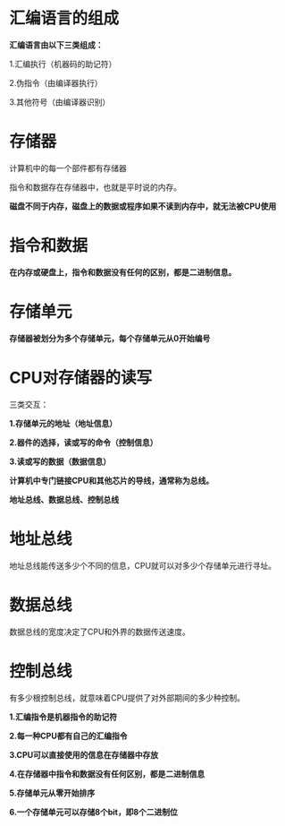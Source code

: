 # 汇编语言的组成

**汇编语言由以下三类组成：**

1.汇编执行（机器码的助记符）

2.伪指令（由编译器执行）

3.其他符号（由编译器识别）





# 存储器

计算机中的每一个部件都有存储器

指令和数据存在存储器中，也就是平时说的内存。

**磁盘不同于内存，磁盘上的数据或程序如果不读到内存中，就无法被CPU使用**







# 指令和数据

**在内存或硬盘上，指令和数据没有任何的区别，都是二进制信息。**





# 存储单元

**存储器被划分为多个存储单元，每个存储单元从0开始编号**





# CPU对存储器的读写

三类交互：

**1.存储单元的地址（地址信息）**

**2.器件的选择，读或写的命令（控制信息）**

**3.读或写的数据（数据信息）**

**计算机中专门链接CPU和其他芯片的导线，通常称为总线。**

**地址总线、数据总线、控制总线**



# 地址总线

地址总线能传送多少个不同的信息，CPU就可以对多少个存储单元进行寻址。





# 数据总线

数据总线的宽度决定了CPU和外界的数据传送速度。





# 控制总线

有多少根控制总线，就意味着CPU提供了对外部期间的多少种控制。



**1.汇编指令是机器指令的助记符**

**2.每一种CPU都有自己的汇编指令**

**3.CPU可以直接使用的信息在存储器中存放**

**4.在存储器中指令和数据没有任何区别，都是二进制信息**

**5.存储单元从零开始排序**

**6.一个存储单元可以存储8个bit，即8个二进制位**


